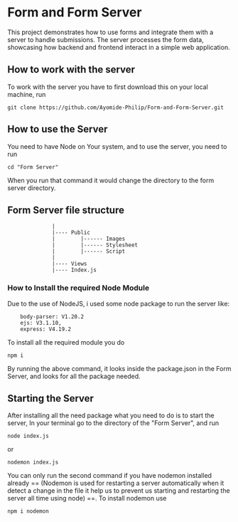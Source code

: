 # Form and Form Server

This project demonstrates how to use forms and integrate them with a server to handle submissions. The server processes the form data, showcasing how backend and frontend interact in a simple web application.

## How to work with the server

To work with the server you have to first download this on your local machine, run 

```
git clone https://github.com/Ayomide-Philip/Form-and-Form-Server.git
```

## How to use the Server
You need to have Node on Your system, and to use the server, you need to run

```
cd "Form Server"
```
When you run that command it would change the directory to the form server directory.

## Form Server file structure

```
              |
              |---- Public 
              |        |------ Images
              |        |------ Stylesheet
              |        |------ Script
              |
              |---- Views
              |---- Index.js
```

### How to Install the required Node Module
Due to the use of NodeJS, i used some node package to run the server like:

```
    body-parser: V1.20.2
    ejs: V3.1.10,
    express: V4.19.2
```

To install all the required module you do 

```
npm i
```
By running the above command, it looks inside the package.json in the Form Server, and looks for all the package needed.

## Starting the Server
After installing all the need  package what you need to do is to start the server, In your terminal go to the directory of the "Form Server", and run 

```
node index.js
```
or 
```
nodemon index.js
```
You can only run the second command if you have nodemon installed already == (Nodemon is used for restarting a server automatically when it detect a change in the file it help us to prevent us starting and restarting the server all time using node) ==.
To install nodemon use 
```
npm i nodemon
```
